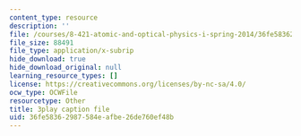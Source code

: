 ```yaml
---
content_type: resource
description: ''
file: /courses/8-421-atomic-and-optical-physics-i-spring-2014/36fe58362987584eafbe26de760ef48b_gA1ZO0xBiYg.srt
file_size: 88491
file_type: application/x-subrip
hide_download: true
hide_download_original: null
learning_resource_types: []
license: https://creativecommons.org/licenses/by-nc-sa/4.0/
ocw_type: OCWFile
resourcetype: Other
title: 3play caption file
uid: 36fe5836-2987-584e-afbe-26de760ef48b
---
```

